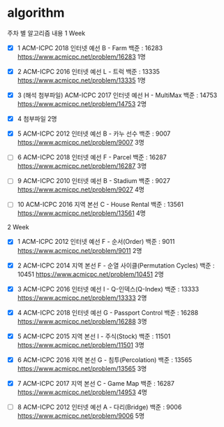 # algorithm


주차 별 알고리즘 내용
1 Week

- [x] 1
ACM-ICPC 2018 인터넷 예선 B - Farm
백준 : 16283
https://www.acmicpc.net/problem/16283
1명

- [x] 2
ACM-ICPC 2016 인터넷 예선 L - 트럭
백준 : 13335
https://www.acmicpc.net/problem/13335
1명

- [x] 3 (해석 첨부파일)
ACM-ICPC 2017 인터넷 예선 H - MultiMax
백준 : 14753
https://www.acmicpc.net/problem/14753
2명

- [x] 4
첨부파일
2명

- [x] 5
ACM-ICPC 2012 인터넷 예선 B - 카누 선수
백준 : 9007
https://www.acmicpc.net/problem/9007
3명

- [ ] 6
ACM-ICPC 2018 인터넷 예선 F - Parcel
백준 : 16287
https://www.acmicpc.net/problem/16287
3명

- [ ] 9
ACM-ICPC 2010 인터넷 예선 B - Stadium
백준 : 9027
https://www.acmicpc.net/problem/9027
4명

- [ ] 10
ACM-ICPC 2016 지역 본선 C - House Rental
백준 : 13561
https://www.acmicpc.net/problem/13561
4명

2 Week

- [x] 1 
ACM-ICPC 2012 인터넷 예선 F - 순서(Order)
백준 : 9011
https://www.acmicpc.net/problem/9011
2명

- [x] 2
ACM-ICPC 2014 지역 본선 F - 순열 사이클(Permutation Cycles)
백준 : 10451
https://www.acmicpc.net/problem/10451
2명

- [x] 3
	ACM-ICPC 2016 인터넷 예선 I - Q-인덱스(Q-Index)
	백준 : 13333
	https://www.acmicpc.net/problem/13333
	2명

- [x] 4
	ACM-ICPC 2018 인터넷 예선 G - Passport Control
	백준 : 16288
	https://www.acmicpc.net/problem/16288
	3명

- [x] 5
ACM-ICPC 2015 지역 본선 I - 주식(Stock)
백준 : 11501
https://www.acmicpc.net/problem/11501
3명

- [x] 6
ACM-ICPC 2016 지역 본선 G - 침투(Percolation)
백준 : 13565
https://www.acmicpc.net/problem/13565
3명

- [x] 7
ACM-ICPC 2017 지역 본선 C - Game Map
백준 : 16287
https://www.acmicpc.net/problem/14953
4명

- [ ] 8
ACM-ICPC 2012 인터넷 예선 A - 다리(Bridge)
백준 : 9006
https://www.acmicpc.net/problem/9006
5명

